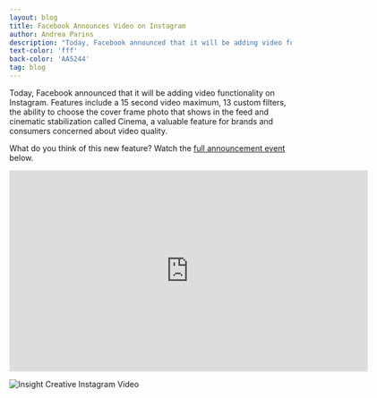 ```yaml
---
layout: blog
title: Facebook Announces Video on Instagram
author: Andrea Parins
description: "Today, Facebook announced that it will be adding video functionality on Instagram. "
text-color: 'fff'
back-color: 'AA5244'
tag: blog
---
```

Today, Facebook announced that it will be adding video functionality on Instagram. Features include a 15 second video maximum, 13 custom filters, the ability to choose the cover frame photo that shows in the feed and cinematic stabilization called Cinema, a valuable feature for brands and consumers concerned about video quality.

What do you think of this new feature? Watch the [full announcement event](https://new.livestream.com/accounts/4371393/events/2174163) below.

<iframe src="https://new.livestream.com/accounts/4371393/events/2174163/videos/22041761/player?width=640&height=360&autoPlay=false&mute=false" width="640" height="360" frameborder="0" scrolling="no"></iframe>

![Insight Creative Instagram Video](/img/blog/facebook-accounces-video-on-instagram.jpg)
